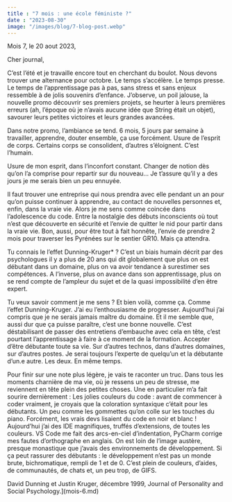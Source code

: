 ```yaml
---
title : "7 mois : une école féministe ?"
date : "2023-08-30"
image: "/images/blog/7-blog-post.webp"
---
```

Mois 7, le 20 aout 2023,

Cher journal,

C’est l’été et je travaille encore tout en cherchant du boulot. Nous devons trouver une alternance pour octobre. Le temps s’accélère. Le temps presse. Le temps de l’apprentissage pas à pas, sans stress et sans enjeux ressemble à de jolis souvenirs d’enfance. J’observe, un poil jalouse, la nouvelle promo découvrir ses premiers projets, se heurter à leurs premières erreurs (ah, l’époque où je n’avais aucune idée que String était un objet), savourer leurs petites victoires et leurs grandes avancées.

Dans notre promo, l’ambiance se tend. 6 mois, 5 jours par semaine à travailler, apprendre, douter ensemble, ça use forcément. Usure de l’esprit de corps. Certains corps se consolident, d’autres s’éloignent. C’est l’humain.

Usure de mon esprit, dans l’inconfort constant. Changer de notion dès qu’on l’a comprise pour repartir sur du nouveau… Je t’assure qu’il y a des jours je me serais bien un peu ennuyée.

Il faut trouver une entreprise qui nous prendra avec elle pendant un an pour qu’on puisse continuer à apprendre, au contact de nouvelles personnes et, enfin, dans la vraie vie. Alors je me sens comme coincée dans l’adolescence du code. Entre la nostalgie des débuts inconscients où tout n’est que découverte en sécurité et l’envie de quitter le nid pour partir dans la vraie vie. Bon, aussi, pour être tout à fait honnête, l’envie de prendre 2 mois pour traverser les Pyrénées sur le sentier GR10. Mais ça attendra.

Tu connais le l’effet Dunning-Kruger* ? C’est un biais humain décrit par des psychologues il y a plus de 20 ans qui dit globalement que plus on est débutant dans un domaine, plus on va avoir tendance à surestimer ses compétences. A l’inverse, plus on avance dans son apprentissage, plus on se rend compte de l’ampleur du sujet et de la quasi impossibilité d’en être expert.

Tu veux savoir comment je me sens ? Et bien voilà, comme ça. Comme l’effet Dunning-Kruger. J’ai eu l’enthousiasme de progresser. Aujourd’hui j’ai compris que je ne serais jamais maître du domaine. Et il me semble que, aussi dur que ça puisse paraître, c’est une bonne nouvelle. C’est déstabilisant de passer des entretiens d’embauche avec cela en tête, c’est pourtant l’apprentissage à faire à ce moment de la formation. Accepter d’être débutante toute sa vie. Sur d’autres technos, dans d’autres domaines, sur d’autres postes. Je serai toujours l’experte de quelqu’un et la débutante d’un.e autre. Les deux. En même temps.

Pour finir sur une note plus légère, je vais te raconter un truc. Dans tous les moments charnière de ma vie, où je ressens un peu de stresse, me reviennent en tête plein des petites choses. Une en particulier m’a fait sourire dernièrement : Les jolies couleurs du code : avant de commencer à coder vraiment, je croyais que la coloration syntaxique c’était pour les débutants. Un peu comme les gommettes qu’on colle sur les touches du piano. Forcément, les vrais devs lisaient du code en noir et blanc ! Aujourd’hui j’ai des IDE magnifiques, truffés d’extensions, de toutes les couleurs. VS Code me fait des arcs-en-ciel d’indentation, PyCharm corrige mes fautes d’orthographe en anglais. On est loin de l’image austère, presque monastique que j’avais des environnements de développement. Si ça peut rassurer des débutants : le développement n’est pas un monde brute, bichromatique, rempli de 1 et de 0. C’est plein de couleurs, d’aides, de communautés, de chats et, un peu trop, de GIFS.

David Dunning et Justin Kruger, décembre 1999, Journal of Personality and Social Psychology.](mois-6.md)